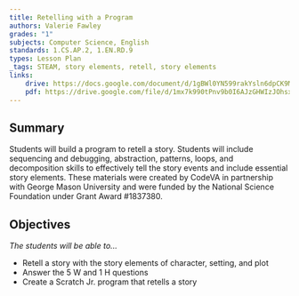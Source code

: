 ```yaml
---
title: Retelling with a Program
authors: Valerie Fawley
grades: "1"
subjects: Computer Science, English
standards: 1.CS.AP.2, 1.EN.RD.9
types: Lesson Plan
_tags: STEAM, story elements, retell, story elements
links:
    drive: https://docs.google.com/document/d/1gBWl0YN599rakYsln6dpCK9Mc6kiDktaUXe8rezT4-c/edit?usp=drive_link
    pdf: https://drive.google.com/file/d/1mx7k990tPnv9b0I6AJzGHWIzJOhsxxN1/view?usp=drive_link
---
```


## Summary

Students will build a program to retell a story. Students will include sequencing and debugging, abstraction, patterns, loops, and decomposition skills to effectively tell the story events and include essential story elements. These materials were created by CodeVA in partnership with George Mason University and were funded by the National Science Foundation under Grant Award #1837380.

## Objectives

*The students will be able to...*

* Retell a story with the story elements of character, setting, and plot
* Answer the 5 W and 1 H questions
* Create a Scratch Jr. program that retells a story



